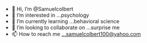 - 👋 Hi, I’m @Samuelcolbert
- 👀 I’m interested in ...psychology 
- 🌱 I’m currently learning ...behavioral science 
- 💞️ I’m looking to collaborate on ...surprise me 
- 📫 How to reach me ...samuelcolbert100@yahoo.com

<!---
Samuelcolbert/Samuelcolbert is a ✨ special ✨ repository because its `README.md` (this file) appears on your GitHub profile.
You can click the Preview link to take a look at your changes.
--->
